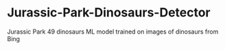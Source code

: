 # Jurassic-Park-Dinosaurs-Detector
Jurassic Park 49 dinosaurs ML model trained on images of dinosaurs from Bing
